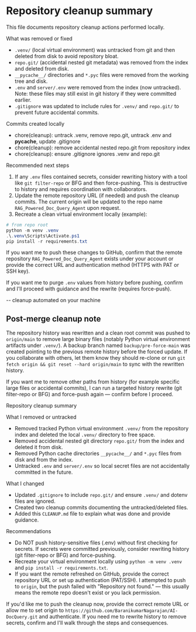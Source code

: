 # Repository cleanup summary

This file documents repository cleanup actions performed locally.

What was removed or fixed
- `.venv/` (local virtual environment) was untracked from git and then deleted from disk to avoid repository bloat.
- `repo.git/` (accidental nested git metadata) was removed from the index and deleted from disk.
- `__pycache__/` directories and `*.pyc` files were removed from the working tree and disk.
- `.env` and `server/.env` were removed from the index (now untracked). Note: these files may still exist in git history if they were committed earlier.
- `.gitignore` was updated to include rules for `.venv/` and `repo.git/` to prevent future accidental commits.

Commits created locally
- chore(cleanup): untrack .venv, remove repo.git, untrack .env and __pycache__, update .gitignore
- chore(cleanup): remove accidental nested repo.git from repository index
- chore(cleanup): ensure .gitignore ignores .venv and repo.git

Recommended next steps

1. If any `.env` files contained secrets, consider rewriting history with a tool like `git filter-repo` or BFG and then force-pushing. This is destructive to history and requires coordination with collaborators.
2. Update the remote repository URL (if needed) and push the cleanup commits. The current origin will be updated to the repo name `RAG_Powered_Doc_Query_Agent` upon request.
3. Recreate a clean virtual environment locally (example):

```powershell
# from repo root
python -m venv .venv
.\.venv\Scripts\Activate.ps1
pip install -r requirements.txt
```

If you want me to push these changes to GitHub, confirm that the remote repository `RAG_Powered_Doc_Query_Agent` exists under your account or provide the correct URL and authentication method (HTTPS with PAT or SSH key).

If you want me to purge `.env` values from history before pushing, confirm and I'll proceed with guidance and the rewrite (requires force-push).

-- cleanup automated on your machine

Post-merge cleanup note
-----------------------

The repository history was rewritten and a clean root commit was pushed to `origin/main` to remove large
binary files (notably Python virtual environment artifacts under `.venv/`). A backup branch named
`backup/pre-force-main` was created pointing to the previous remote history before the forced update. If
you collaborate with others, let them know they should re-clone or run `git fetch origin && git reset --hard
origin/main` to sync with the rewritten history.

If you want me to remove other paths from history (for example specific large files or accidental commits),
I can run a targeted history rewrite (git filter-repo or BFG) and force-push again — confirm before I
proceed.

Repository cleanup summary

What I removed or untracked

- Removed tracked Python virtual environment `.venv/` from the repository index and deleted the local `.venv/` directory to free space.
- Removed accidental nested git directory `repo.git/` from the index and deleted it from disk.
- Removed Python cache directories `__pycache__/` and `*.pyc` files from disk and from the index.
- Untracked `.env` and `server/.env` so local secret files are not accidentally committed in the future.

What I changed

- Updated `.gitignore` to include `repo.git/` and ensure `.venv/` and dotenv files are ignored.
- Created two cleanup commits documenting the untracked/deleted files.
- Added this `CLEANUP.md` file to explain what was done and provide guidance.

Recommendations

- Do NOT push history-sensitive files (.env) without first checking for secrets. If secrets were committed previously, consider rewriting history (git filter-repo or BFG) and force-pushing.
- Recreate your virtual environment locally using `python -m venv .venv` and `pip install -r requirements.txt`.
- If you want the remote refreshed on GitHub, provide the correct repository URL or set up authentication (PAT/SSH). I attempted to push to `origin`, but the push failed with "Repository not found." — this usually means the remote repo doesn't exist or you lack permission.

If you'd like me to push the cleanup now, provide the correct remote URL or allow me to set origin to `https://github.com/BaranikumarNagarajan/AI-DocQuery.git` and authenticate. If you need me to rewrite history to remove secrets, confirm and I'll walk through the steps and consequences.
